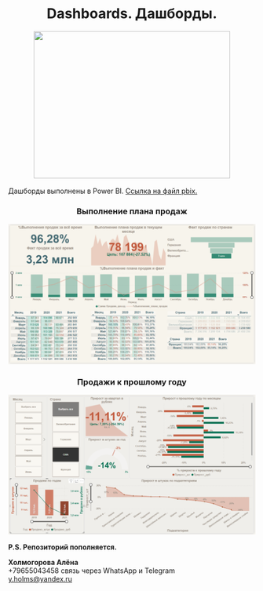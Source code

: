 <h1 align="center">Dashboards. Дашборды.</h1>
<p align="center"><img src='https://i.pinimg.com/originals/e8/ce/d3/e8ced3130e8ee088893b962f1b3e3465.jpg' width="400" height="300"></p>

Дашборды выполнены в Power BI. [Ссылка на файл pbix.](https://github.com/Kholmogorovaaa/Dashboards/blob/main/dash_sales.pbix)

<h3 align="center">Выполнение плана продаж</h1>
<p align="center"><img src='https://github.com/Kholmogorovaaa/Dashboards/blob/main/%D0%92%D1%8B%D0%BF%D0%BE%D0%BB%D0%BD%D0%B5%D0%BD%D0%B8%D0%B5%20%D0%BF%D0%BB%D0%B0%D0%BD%D0%B0%20%D0%BF%D1%80%D0%BE%D0%B4%D0%B0%D0%B6.png?raw=true'></p>

<h3 align="center">Продажи к прошлому году</h1>
<p align="center"><img src='https://github.com/Kholmogorovaaa/Dashboards/blob/main/%D0%9F%D1%80%D0%BE%D0%B4%D0%B0%D0%B6%D0%B8%20%D0%BA%20%D0%BF%D1%80%D0%BE%D1%88%D0%BB%D0%BE%D0%BC%D1%83%20%D0%B3%D0%BE%D0%B4%D1%83.png?raw=true'></p>

**P.S. Репозиторий пополняется.**

**Холмогорова Алёна**  
+79655043458  связь через WhatsApp и Telegram  
y.holms@yandex.ru  
